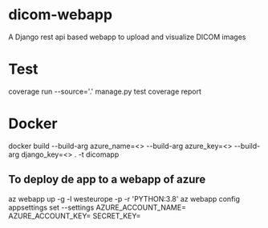 # dicom-webapp
A Django rest api based webapp to upload and visualize DICOM images

# Test


coverage run --source='.' manage.py test
coverage report

# Docker
docker build --build-arg azure_name=<> --build-arg azure_key=<>  --build-arg django_key=<>  . -t dicomapp

## To deploy de app to a webapp of azure

az webapp up -g <group-name> -l westeurope -p <plan-name> -r 'PYTHON:3.8'
az webapp config appsettings set --settings AZURE_ACCOUNT_NAME=<account-name> AZURE_ACCOUNT_KEY=<account-key> SECRET_KEY=<djanngo-secret-key>